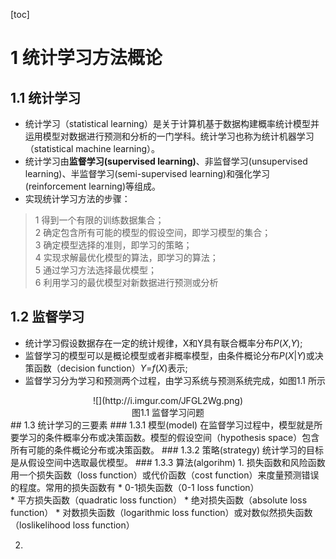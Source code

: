 [toc]
# 1 统计学习方法概论
## 1.1 统计学习
* 统计学习（statistical learning）是关于计算机基于数据构建概率统计模型并运用模型对数据进行预测和分析的一门学科。统计学习也称为统计机器学习（statistical machine learning）。
* 统计学习由**监督学习(supervised learning)**、非监督学习(unsupervised learning)、半监督学习(semi-supervised learning)和强化学习(reinforcement learning)等组成。
* 实现统计学习方法的步骤：
>1 得到一个有限的训练数据集合；   
>2 确定包含所有可能的模型的假设空间，即学习模型的集合；   
>3 确定模型选择的准则，即学习的策略；   
>4 实现求解最优化模型的算法，即学习的算法；   
>5 通过学习方法选择最优模型；   
>6 利用学习的最优模型对新数据进行预测或分析   

## 1.2 监督学习
* 统计学习假设数据存在一定的统计规律，X和Y具有联合概率分布*P*(*X*,*Y*);
* 监督学习的模型可以是概论模型或者非概率模型，由条件概论分布*P*(*X*|*Y*)或决策函数（decision function）*Y*=*f*(*X*)表示;
* 监督学习分为学习和预测两个过程，由学习系统与预测系统完成，如图1.1 所示
<center>![](http://i.imgur.com/JFGL2Wg.png)</center>   
<center>图1.1 监督学习问题</center>  
## 1.3 统计学习的三要素
### 1.3.1 模型(model)
在监督学习过程中，模型就是所要学习的条件概率分布或决策函数。模型的假设空间（hypothesis space）包含所有可能的条件概论分布或决策函数。   
### 1.3.2 策略(strategy)
统计学习的目标是从假设空间中选取最优模型。
### 1.3.3 算法(algorihm)
1. 损失函数和风险函数
用一个损失函数（loss function）或代价函数（cost function）来度量预测错误的程度。常用的损失函数有
* 0-1损失函数（0-1 loss function）
<center></center>
* 平方损失函数（quadratic loss function）
* 绝对损失函数（absolute loss function）
* 对数损失函数（logarithmic loss function）或对数似然损失函数（loslikelihood loss function）

2.  
